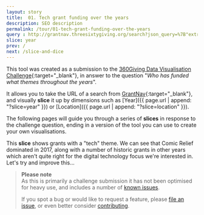 ```yaml
---
layout: story
title:  01. Tech grant funding over the years
description: SEO description
permalink: /tour/01-tech-grant-funding-over-the-years
query : http://grantnav.threesixtygiving.org/search?json_query=%7B"extra_context"%3A+%7B"amountAwardedFixed_facet_size"%3A+3%2C+"awardYear_facet_size"%3A+3%7D%2C+"sort"%3A+%7B"_score"%3A+%7B"order"%3A+"desc"%7D%7D%2C+"aggs"%3A+%7B"recipientOrganization"%3A+%7B"terms"%3A+%7B"field"%3A+"recipientOrganization.id_and_name"%2C+"size"%3A+3%7D%7D%2C+"fundingOrganization"%3A+%7B"terms"%3A+%7B"field"%3A+"fundingOrganization.id_and_name"%2C+"size"%3A+3%7D%7D%2C+"currency"%3A+%7B"terms"%3A+%7B"field"%3A+"currency"%2C+"size"%3A+3%7D%7D%2C+"recipientRegionName"%3A+%7B"terms"%3A+%7B"field"%3A+"recipientRegionName"%2C+"size"%3A+3%7D%7D%2C+"recipientDistrictName"%3A+%7B"terms"%3A+%7B"field"%3A+"recipientDistrictName"%2C+"size"%3A+3%7D%7D%7D%2C+"query"%3A+%7B"bool"%3A+%7B"filter"%3A+%5B%7B"bool"%3A+%7B"should"%3A+%5B%5D%7D%7D%2C+%7B"bool"%3A+%7B"should"%3A+%5B%5D%7D%7D%2C+%7B"bool"%3A+%7B"should"%3A+%5B%5D%2C+"must"%3A+%7B%7D%7D%7D%2C+%7B"bool"%3A+%7B"should"%3A+%7B"range"%3A+%7B"amountAwarded"%3A+%7B%7D%7D%7D%2C+"must"%3A+%7B%7D%7D%7D%2C+%7B"bool"%3A+%7B"should"%3A+%5B%5D%7D%7D%2C+%7B"bool"%3A+%7B"should"%3A+%5B%5D%7D%7D%2C+%7B"bool"%3A+%7B"should"%3A+%5B%5D%7D%7D%2C+%7B"bool"%3A+%7B"should"%3A+%5B%5D%7D%7D%5D%2C+"must"%3A+%7B"query_string"%3A+%7B"query"%3A+"tech"%2C+"default_field"%3A+"_all"%7D%7D%7D%7D%7D
slice: year
prev: /
next: /slice-and-dice
---
```


This tool was created as a submission to the [360Giving Data Visualisation Challenge](https://challenge.threesixtygiving.org/){:target="_blank"}, in answer to the question "_Who has funded what themes throughout the years_".

It allows you to take the URL of a search from [GrantNav](http://grantnav.threesixtygiving.org/){:target="_blank"}, and visually **slice** it up by dimensions such as [Year]({{ page.url | append: "?slice=year" }}) or [Location]({{ page.url | append: "?slice=location" }}).

The following pages will guide you through a series of **slices** in response to the challenge question, ending in a version of the tool you can use to create your own visualisations.

This **slice** shows grants with a "tech" theme. We can see that Comic Relief dominated in 2017, along with a number of historic grants in other years which aren't quite right for the digital technology focus we're interested in. Let's try and improve this...

<!-- TODO: add links -->
>**Please note**  
>As this is primarily a challenge submission it has not been optimised for heavy use, and includes a number of [known issues](#).
>
>If you spot a bug or would like to request a feature, please [file an issue](#), or even better consider [contributing](#).
